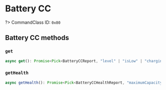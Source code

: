 # Battery CC

?> CommandClass ID: `0x80`

## Battery CC methods

### `get`

```ts
async get(): Promise<Pick<BatteryCCReport, "level" | "isLow" | "chargingStatus" | "rechargeable" | "backup" | "overheating" | "lowFluid" | "rechargeOrReplace" | "lowTemperatureStatus" | "disconnected"> | undefined>;
```

### `getHealth`

```ts
async getHealth(): Promise<Pick<BatteryCCHealthReport, "maximumCapacity" | "temperature"> | undefined>;
```
